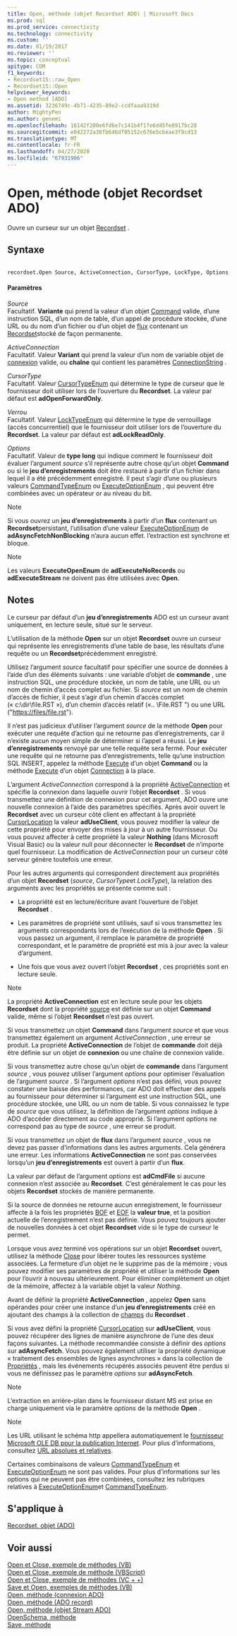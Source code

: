 ```yaml
---
title: Open, méthode (objet Recordset ADO) | Microsoft Docs
ms.prod: sql
ms.prod_service: connectivity
ms.technology: connectivity
ms.custom: ''
ms.date: 01/19/2017
ms.reviewer: ''
ms.topic: conceptual
apitype: COM
f1_keywords:
- Recordset15::raw_Open
- Recordset15::Open
helpviewer_keywords:
- Open method [ADO]
ms.assetid: 3236749c-4b71-4235-89e2-ccdfaaa9319d
author: MightyPen
ms.author: genemi
ms.openlocfilehash: 16142f200e6fd6e7c141b4f1fe6d45fe8917bc28
ms.sourcegitcommit: e042272a38fb646df05152c676e5cbeae3f9cd13
ms.translationtype: MT
ms.contentlocale: fr-FR
ms.lasthandoff: 04/27/2020
ms.locfileid: "67931906"
---
```

# <a name="open-method-ado-recordset"></a>Open, méthode (objet Recordset ADO)
Ouvre un curseur sur un objet [Recordset](../../../ado/reference/ado-api/recordset-object-ado.md) .  
  
## <a name="syntax"></a>Syntaxe  
  
```  
  
recordset.Open Source, ActiveConnection, CursorType, LockType, Options  
```  
  
#### <a name="parameters"></a>Paramètres  
 *Source*  
 Facultatif. **Variante** qui prend la valeur d’un objet [Command](../../../ado/reference/ado-api/command-object-ado.md) valide, d’une instruction SQL, d’un nom de table, d’un appel de procédure stockée, d’une URL ou du nom d’un fichier ou d’un objet de [flux](../../../ado/reference/ado-api/stream-object-ado.md) contenant un [Recordset](../../../ado/reference/ado-api/recordset-object-ado.md)stocké de façon permanente.  
  
 *ActiveConnection*  
 Facultatif. Valeur **Variant** qui prend la valeur d’un nom de variable objet de [connexion](../../../ado/reference/ado-api/connection-object-ado.md) valide, ou **chaîne** qui contient les paramètres [ConnectionString](../../../ado/reference/ado-api/connectionstring-property-ado.md) .  
  
 *CursorType*  
 Facultatif. Valeur [CursorTypeEnum](../../../ado/reference/ado-api/cursortypeenum.md) qui détermine le type de curseur que le fournisseur doit utiliser lors de l’ouverture du **Recordset**. La valeur par défaut est **adOpenForwardOnly**.  
  
 *Verrou*  
 Facultatif. Valeur [LockTypeEnum](../../../ado/reference/ado-api/locktypeenum.md) qui détermine le type de verrouillage (accès concurrentiel) que le fournisseur doit utiliser lors de l’ouverture du **Recordset**. La valeur par défaut est **adLockReadOnly**.  
  
 *Options*  
 Facultatif. Valeur de **type long** qui indique comment le fournisseur doit évaluer l’argument *source* s’il représente autre chose qu’un objet **Command** ou si le **jeu d’enregistrements** doit être restauré à partir d’un fichier dans lequel il a été précédemment enregistré. Il peut s’agir d’une ou plusieurs valeurs [CommandTypeEnum](../../../ado/reference/ado-api/commandtypeenum.md) ou [ExecuteOptionEnum](../../../ado/reference/ado-api/executeoptionenum.md) , qui peuvent être combinées avec un opérateur or au niveau du bit.  
  
> [!NOTE]
>  Si vous ouvrez un **jeu d’enregistrements** à partir d’un **flux** contenant un **Recordset**persistant, l’utilisation d’une valeur [ExecuteOptionEnum](../../../ado/reference/ado-api/executeoptionenum.md) de **adAsyncFetchNonBlocking** n’aura aucun effet. l’extraction est synchrone et bloque.  
  
> [!NOTE]
>  Les valeurs **ExecuteOpenEnum** de **adExecuteNoRecords** ou **adExecuteStream** ne doivent pas être utilisées avec **Open**.  
  
## <a name="remarks"></a>Notes  
 Le curseur par défaut d’un **jeu d’enregistrements** ADO est un curseur avant uniquement, en lecture seule, situé sur le serveur.  
  
 L’utilisation de la méthode **Open** sur un objet **Recordset** ouvre un curseur qui représente les enregistrements d’une table de base, les résultats d’une requête ou un **Recordset**précédemment enregistré.  
  
 Utilisez l’argument *source* facultatif pour spécifier une source de données à l’aide d’un des éléments suivants : une variable d’objet de **commande** , une instruction SQL, une procédure stockée, un nom de table, une URL ou un nom de chemin d’accès complet au fichier. Si *source* est un nom de chemin d’accès de fichier, il peut s’agir d’un chemin d’accès complet (« c:\dir\file.RST »), d’un chemin d’accès relatif («.. \File.RST ") ou une URL ("<https://files/file.rst>").  
  
 Il n’est pas judicieux d’utiliser l’argument *source* de la méthode **Open** pour exécuter une requête d’action qui ne retourne pas d’enregistrements, car il n’existe aucun moyen simple de déterminer si l’appel a réussi. Le **jeu d’enregistrements** renvoyé par une telle requête sera fermé. Pour exécuter une requête qui ne retourne pas d’enregistrements, telle qu’une instruction SQL INSERT, appelez la méthode [Execute](../../../ado/reference/ado-api/execute-method-ado-command.md) d’un objet **Command** ou la méthode [Execute](../../../ado/reference/ado-api/execute-method-ado-connection.md) d’un objet [Connection](../../../ado/reference/ado-api/connection-object-ado.md) à la place.  
  
 L’argument *ActiveConnection* correspond à la propriété [ActiveConnection](../../../ado/reference/ado-api/activeconnection-property-ado.md) et spécifie la connexion dans laquelle ouvrir l’objet **Recordset** . Si vous transmettez une définition de connexion pour cet argument, ADO ouvre une nouvelle connexion à l’aide des paramètres spécifiés. Après avoir ouvert le **Recordset** avec un curseur côté client en affectant à la propriété [CursorLocation](../../../ado/reference/ado-api/cursorlocation-property-ado.md) la valeur **adUseClient**, vous pouvez modifier la valeur de cette propriété pour envoyer des mises à jour à un autre fournisseur. Ou vous pouvez affecter à cette propriété la valeur **Nothing** (dans Microsoft Visual Basic) ou la valeur null pour déconnecter le **Recordset** de n’importe quel fournisseur. La modification de *ActiveConnection* pour un curseur côté serveur génère toutefois une erreur.  
  
 Pour les autres arguments qui correspondent directement aux propriétés d’un objet **Recordset** (*source*, *CursorType*et *LockType*), la relation des arguments avec les propriétés se présente comme suit :  
  
-   La propriété est en lecture/écriture avant l’ouverture de l’objet **Recordset** .  
  
-   Les paramètres de propriété sont utilisés, sauf si vous transmettez les arguments correspondants lors de l’exécution de la méthode **Open** . Si vous passez un argument, il remplace le paramètre de propriété correspondant, et le paramètre de propriété est mis à jour avec la valeur d’argument.  
  
-   Une fois que vous avez ouvert l’objet **Recordset** , ces propriétés sont en lecture seule.  
  
> [!NOTE]
>  La propriété **ActiveConnection** est en lecture seule pour les objets **Recordset** dont la propriété [source](../../../ado/reference/ado-api/source-property-ado-recordset.md) est définie sur un objet **Command** valide, même si l’objet **Recordset** n’est pas ouvert.  
  
 Si vous transmettez un objet **Command** dans l’argument *source* et que vous transmettez également un argument *ActiveConnection* , une erreur se produit. La propriété **ActiveConnection** de l’objet de **commande** doit déjà être définie sur un objet de **connexion** ou une chaîne de connexion valide.  
  
 Si vous transmettez autre chose qu’un objet de **commande** dans l’argument *source* , vous pouvez utiliser l’argument *options* pour optimiser l’évaluation de l’argument *source* . Si l’argument *options* n’est pas défini, vous pouvez constater une baisse des performances, car ADO doit effectuer des appels au fournisseur pour déterminer si l’argument est une instruction SQL, une procédure stockée, une URL ou un nom de table. Si vous connaissez le type de *source* que vous utilisez, la définition de l’argument *options* indique à ADO d’accéder directement au code approprié. Si l’argument *options* ne correspond pas au type de *source* , une erreur se produit.  
  
 Si vous transmettez un objet de **flux** dans l’argument *source* , vous ne devez pas passer d’informations dans les autres arguments. Cela générera une erreur. Les informations **ActiveConnection** ne sont pas conservées lorsqu’un **jeu d’enregistrements** est ouvert à partir d’un **flux**.  
  
 La valeur par défaut de l’argument *options* est **adCmdFile** si aucune connexion n’est associée au **Recordset**. C’est généralement le cas pour les objets **Recordset** stockés de manière permanente.  
  
 Si la source de données ne retourne aucun enregistrement, le fournisseur affecte à la fois les propriétés [BOF](../../../ado/reference/ado-api/bof-eof-properties-ado.md) et [EOF](../../../ado/reference/ado-api/bof-eof-properties-ado.md) la **valeur true**, et la position actuelle de l’enregistrement n’est pas définie. Vous pouvez toujours ajouter de nouvelles données à cet objet **Recordset** vide si le type de curseur le permet.  
  
 Lorsque vous avez terminé vos opérations sur un objet **Recordset** ouvert, utilisez la méthode [Close](../../../ado/reference/ado-api/close-method-ado.md) pour libérer toutes les ressources système associées. La fermeture d’un objet ne le supprime pas de la mémoire ; vous pouvez modifier ses paramètres de propriété et utiliser la méthode **Open** pour l’ouvrir à nouveau ultérieurement. Pour éliminer complètement un objet de la mémoire, affectez à la variable objet la valeur *Nothing*.  
  
 Avant de définir la propriété **ActiveConnection** , appelez **Open** sans opérandes pour créer une instance d’un **jeu d’enregistrements** créé en ajoutant des champs à la collection de [champs](../../../ado/reference/ado-api/fields-collection-ado.md) du **Recordset** .  
  
 Si vous avez défini la propriété [CursorLocation](../../../ado/reference/ado-api/cursorlocation-property-ado.md) sur **adUseClient**, vous pouvez récupérer des lignes de manière asynchrone de l’une des deux façons suivantes. La méthode recommandée consiste à définir des *options* sur **adAsyncFetch**. Vous pouvez également utiliser la propriété dynamique « traitement des ensembles de lignes asynchrones » dans la collection de [Propriétés](../../../ado/reference/ado-api/properties-collection-ado.md) , mais les événements récupérés associés peuvent être perdus si vous ne définissez pas le paramètre *options* sur **adAsyncFetch**.  
  
> [!NOTE]
>  L’extraction en arrière-plan dans le fournisseur distant MS est prise en charge uniquement via le paramètre *options* de la méthode **Open** .  
  
> [!NOTE]
>  Les URL utilisant le schéma http appellera automatiquement le [fournisseur Microsoft OLE DB pour la publication Internet](../../../ado/guide/appendixes/microsoft-ole-db-provider-for-internet-publishing.md). Pour plus d’informations, consultez [URL absolues et relatives](../../../ado/guide/data/absolute-and-relative-urls.md).  
  
 Certaines combinaisons de valeurs [CommandTypeEnum](../../../ado/reference/ado-api/commandtypeenum.md) et [ExecuteOptionEnum](../../../ado/reference/ado-api/executeoptionenum.md) ne sont pas valides. Pour plus d’informations sur les options qui ne peuvent pas être combinées, consultez les rubriques relatives à [ExecuteOptionEnum](../../../ado/reference/ado-api/executeoptionenum.md)et [CommandTypeEnum](../../../ado/reference/ado-api/commandtypeenum.md).  
  
## <a name="applies-to"></a>S'applique à  
 [Recordset, objet (ADO)](../../../ado/reference/ado-api/recordset-object-ado.md)  
  
## <a name="see-also"></a>Voir aussi  
 [Open et Close, exemple de méthodes (VB)](../../../ado/reference/ado-api/open-and-close-methods-example-vb.md)   
 [Open et Close, exemple de méthode (VBScript)](../../../ado/reference/ado-api/open-and-close-methods-example-vbscript.md)   
 [Open et Close, exemple de méthodes (VC + +)](../../../ado/reference/ado-api/open-and-close-methods-example-vc.md)   
 [Save et Open, exemples de méthodes (VB)](../../../ado/reference/ado-api/save-and-open-methods-example-vb.md)   
 [Open, méthode (connexion ADO)](../../../ado/reference/ado-api/open-method-ado-connection.md)   
 [Open, méthode (ADO record)](../../../ado/reference/ado-api/open-method-ado-record.md)   
 [Open, méthode (objet Stream ADO)](../../../ado/reference/ado-api/open-method-ado-stream.md)   
 [OpenSchema, méthode](../../../ado/reference/ado-api/openschema-method.md)   
 [Save, méthode](../../../ado/reference/ado-api/save-method.md)
